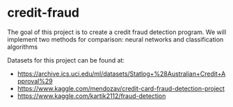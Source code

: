 # credit-fraud

The goal of this project is to create a credit fraud detection program.
We will implement two methods for comparison: neural networks and classification algorithms

Datasets for this project can be found at:
* https://archive.ics.uci.edu/ml/datasets/Statlog+%28Australian+Credit+Approval%29
* https://www.kaggle.com/mendozav/credit-card-fraud-detection-project
* https://www.kaggle.com/kartik2112/fraud-detection